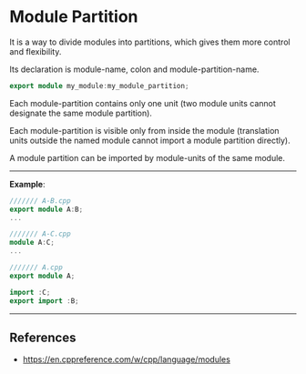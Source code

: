 # Module Partition

It is a way to divide modules into partitions, which gives them more control and flexibility.

Its declaration is module-name, colon and module-partition-name.

```cpp
export module my_module:my_module_partition;
```

Each module-partition contains only one unit (two module units cannot designate the same module partition).

Each module-partition is visible only from inside the module (translation units outside the named module cannot import a module partition directly).

A module partition can be imported by module-units of the same module.

---

**Example**:

```cpp
/////// A-B.cpp   
export module A:B;
...

/////// A-C.cpp
module A:C;
...

/////// A.cpp
export module A;

import :C;
export import :B;
```

---

## References

- https://en.cppreference.com/w/cpp/language/modules

